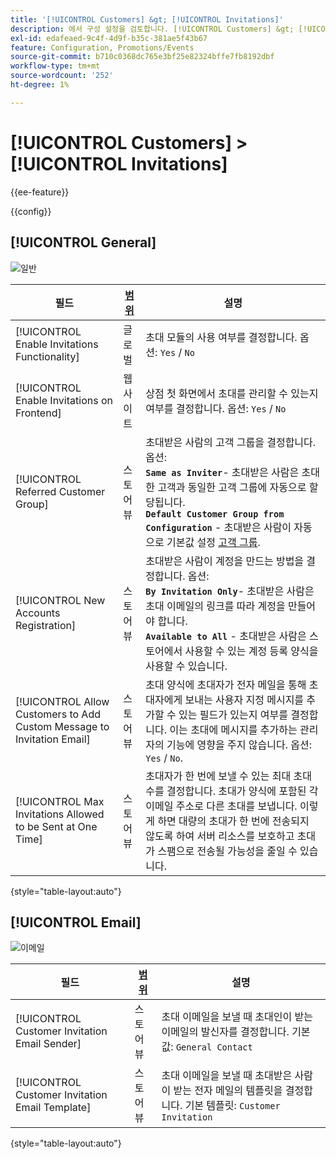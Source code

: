 ```yaml
---
title: '[!UICONTROL Customers] &gt; [!UICONTROL Invitations]'
description: 에서 구성 설정을 검토합니다. [!UICONTROL Customers] &gt; [!UICONTROL Invitations] 상거래 관리자의 페이지입니다.
exl-id: edafeaed-9c4f-4d9f-b35c-381ae5f43b67
feature: Configuration, Promotions/Events
source-git-commit: b710c0368dc765e3bf25e82324bffe7fb8192dbf
workflow-type: tm+mt
source-wordcount: '252'
ht-degree: 1%

---
```


# [!UICONTROL Customers] > [!UICONTROL Invitations]

{{ee-feature}}

{{config}}

## [!UICONTROL General]

![일반](./assets/invitations-general.png)<!-- zoom -->

<!-- [General](https://docs.magento.com/user-guide/marketing/invitations-configure.html) -->

| 필드 | [범위](../../getting-started/websites-stores-views.md#scope-settings) | 설명 |
|--- |--- |--- |
| [!UICONTROL Enable Invitations Functionality] | 글로벌 | 초대 모듈의 사용 여부를 결정합니다. 옵션: `Yes` / `No` |
| [!UICONTROL Enable Invitations on Frontend] | 웹 사이트 | 상점 첫 화면에서 초대를 관리할 수 있는지 여부를 결정합니다. 옵션: `Yes` / `No` |
| [!UICONTROL Referred Customer Group] | 스토어 뷰 | 초대받은 사람의 고객 그룹을 결정합니다. 옵션: <br/>**`Same as Inviter`**- 초대받은 사람은 초대한 고객과 동일한 고객 그룹에 자동으로 할당됩니다.<br/>**`Default Customer Group from Configuration`** - 초대받은 사람이 자동으로 기본값 설정 [고객 그룹](../../customers/customer-groups.md). |
| [!UICONTROL New Accounts Registration] | 스토어 뷰 | 초대받은 사람이 계정을 만드는 방법을 결정합니다. 옵션: <br/>**`By Invitation Only`**- 초대받은 사람은 초대 이메일의 링크를 따라 계정을 만들어야 합니다.<br/>**`Available to All`** - 초대받은 사람은 스토어에서 사용할 수 있는 계정 등록 양식을 사용할 수 있습니다. |
| [!UICONTROL Allow Customers to Add Custom Message to Invitation Email] | 스토어 뷰 | 초대 양식에 초대자가 전자 메일을 통해 초대자에게 보내는 사용자 지정 메시지를 추가할 수 있는 필드가 있는지 여부를 결정합니다. 이는 초대에 메시지를 추가하는 관리자의 기능에 영향을 주지 않습니다. 옵션: `Yes` / `No`. |
| [!UICONTROL Max Invitations Allowed to be Sent at One Time] | 스토어 뷰 | 초대자가 한 번에 보낼 수 있는 최대 초대 수를 결정합니다. 초대가 양식에 포함된 각 이메일 주소로 다른 초대를 보냅니다. 이렇게 하면 대량의 초대가 한 번에 전송되지 않도록 하여 서버 리소스를 보호하고 초대가 스팸으로 전송될 가능성을 줄일 수 있습니다. |

{style="table-layout:auto"}

## [!UICONTROL Email]

![이메일](./assets/invitations-email.png)<!-- zoom -->

<!-- [Email](https://docs.magento.com/user-guide/marketing/invitations-configure.html) -->

| 필드 | [범위](../../getting-started/websites-stores-views.md#scope-settings) | 설명 |
|--- |--- |--- |
| [!UICONTROL Customer Invitation Email Sender] | 스토어 뷰 | 초대 이메일을 보낼 때 초대인이 받는 이메일의 발신자를 결정합니다. 기본값: `General Contact` |
| [!UICONTROL Customer Invitation Email Template] | 스토어 뷰 | 초대 이메일을 보낼 때 초대받은 사람이 받는 전자 메일의 템플릿을 결정합니다. 기본 템플릿: `Customer Invitation` |

{style="table-layout:auto"}
